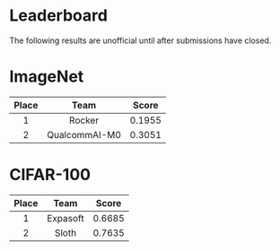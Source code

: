 # Leaderboard
The following results are unofficial until after submissions have closed.

# ImageNet 

| Place |      Team     |   Score  |
|:-----:|:-------------:|:--------:|
|   1   |     Rocker    |  0.1955  |
|   2   | QualcommAI-M0 |  0.3051  |

# CIFAR-100

| Place |      Team     |   Score  |
|:-----:|:-------------:|:--------:|
|   1   |     Expasoft	|  0.6685  |
|   2   |     Sloth	|  0.7635  |
